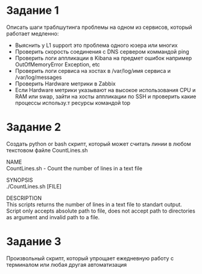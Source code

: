 # Задание 1

 Описать шаги траблшутинга проблемы на одном из сервисов, который работает медленно:

* Выяснить у L1 support это проблема одного юзера или многих
* Проверить скорость соединения с DNS сервером коммандой ping
* Проверить логи аппликации в Kibana на предмет ошибок например OutOfMemoryError Exception, etc
* Проверить логи сервиса на хостах в /var/log/имя сервиса и /var/log/messages
* Проверить Hardware метрики в Zabbix
* Если Hardware метрики указывают на высокое использования CPU и RAM или swap, зайти на хосты аппликации по SSH и проверить какие процессы использу.т ресурсы командой top 

# Задание 2 
Создать python or bash скрипт, который может считать линии в любом текстовом файле
CountLines.sh

NAME   
       CountLines.sh - Count the number of lines in a text file

SYNOPSIS  
       ./CountLines.sh [FILE]

DESCRIPTION  
       This scripts returns the number of lines in a text file to standart output.
       Script only accepts absolute path to file, does not accept path to directories as argument and invalid path to a file.


# Задание 3
Произвольный скрипт, который упрощает ежедневную работу с терминалом или любая другая автоматизация
